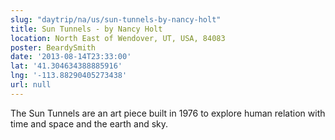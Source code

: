 ```yaml
---
slug: "daytrip/na/us/sun-tunnels-by-nancy-holt"
title: Sun Tunnels - by Nancy Holt
location: North East of Wendover, UT, USA, 84083
poster: BeardySmith
date: '2013-08-14T23:33:00'
lat: '41.304634388885916'
lng: '-113.88290405273438'
url: null
---
```


The Sun Tunnels are an art piece built in 1976 to explore human relation with time and space and the earth and sky.
